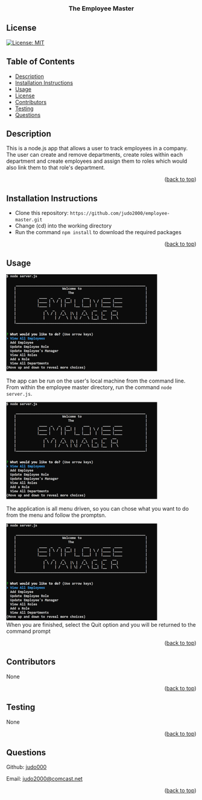 <div id="top"></div>
    <h3 align="center">The Employee Master</h3>

  ## License
  
  [![License: MIT](https://img.shields.io/badge/License-MIT-yellow.svg)](https://opensource.org/licenses/MIT)

  ## Table of Contents
  * [Description](#description)
  * [Installation Instructions](#installation-instructions)
  * [Usage](#usage)
  * [License](#license)
  * [Contributors](#contributors)
  * [Testing](#testing)
  * [Questions](#questions)
  
  
  ## Description
  This is a node.js app that allows a user to track employees in a company.  The user can create and remove departments, create roles within each department and create employees and assign them to roles which would also link them to that role's department.

  <p align="right">(<a href="#top">back to top</a>)</p>

  ## Installation Instructions
  
  <ul><li>Clone this repository: <code>https://github.com/judo2000/employee-master.git</code></li><li>Change (cd) into the working directory</li><li>Run the command <code>npm install</code> to download the required packages</li></ul>
  
  <p align="right">(<a href="#top">back to top</a>)</p>
  
  ## Usage
  
  [![Poject Name Screen Shot][project-screenshot1]](https://judo2000.github.io/img/project_screenshot1.png)  
  
  The app can be run on the user's local machine from the command line.  From within the employee master directory, run the command <code>node server.js</code>.  
  
  [![Poject Name Screen Shot][project-screenshot1]](https://judo2000.github.io/img/project_screenshot2.png)    
  
  The application is all menu driven, so you can chose what you want to do from the menu and follow the promptsn.  
  
  [![Poject Name Screen Shot][project-screenshot1]](https://judo2000.github.io/img/project_screenshot3.png)
  <br />
  When you are finished, select the Quit option and you will be returned to the command prompt</li></ul>
  
  <p align="right">(<a href="#top">back to top</a>)</p>
  
  
    
  ## Contributors
  None

  <p align="right">(<a href="#top">back to top</a>)</p>

  ## Testing
  None

  <p align="right">(<a href="#top">back to top</a>)</p>

  ## Questions

  Github: [judo000](https://github.com/judo000)<br/>
  
  Email: [judo2000@comcast.net](judo2000@comcast.net)

  <p align="right">(<a href="#top">back to top</a>)</p>

[project-name]: The-Employee-Master
[project-screenshot1]: /img/project_screenshot1.png
[project-screenshot2]: /img/project_screenshot2.png
[project-screenshot3]: /img/project_screenshot3.png
